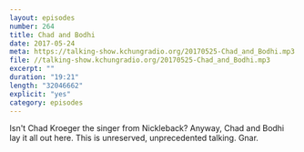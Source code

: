 ```yaml
---
layout: episodes
number: 264
title: Chad and Bodhi
date: 2017-05-24
meta: https://talking-show.kchungradio.org/20170525-Chad_and_Bodhi.mp3
file: //talking-show.kchungradio.org/20170525-Chad_and_Bodhi.mp3
excerpt: ""
duration: "19:21"
length: "32046662"
explicit: "yes"
category: episodes
---
```

Isn't Chad Kroeger the singer from Nickleback? Anyway, Chad and Bodhi lay it all out here. This is unreserved, unprecedented talking. Gnar. 
